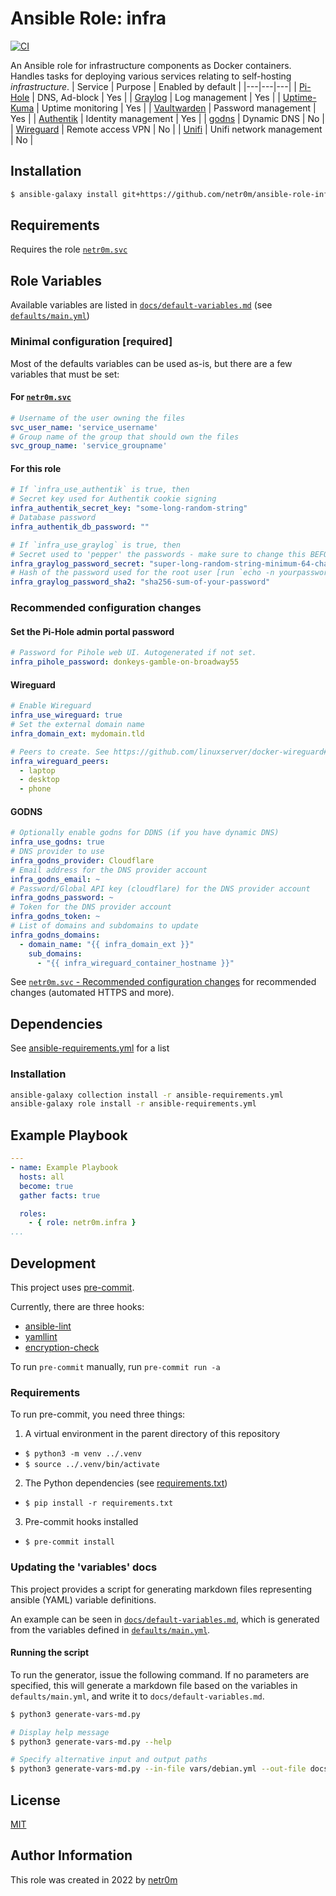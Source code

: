 # Ansible Role: infra

[![CI](https://github.com/netr0m/ansible-role-infra/actions/workflows/ci.yml/badge.svg)](https://github.com/netr0m/ansible-role-infra/actions/workflows/ci.yml)

An Ansible role for infrastructure components as Docker containers. Handles tasks for deploying various services relating to self-hosting *infrastructure*.
| Service | Purpose | Enabled by default |
|---|---|---|
| [Pi-Hole](https://github.com/pi-hole/docker-pi-hole) | DNS, Ad-block | Yes |
| [Graylog](https://github.com/Graylog2/graylog-docker) | Log management | Yes |
| [Uptime-Kuma](https://github.com/louislam/uptime-kuma) | Uptime monitoring | Yes |
| [Vaultwarden](https://github.com/dani-garcia/vaultwarden) | Password management | Yes |
| [Authentik](https://github.com/goauthentik/authentik) | Identity management | Yes |
| [godns](https://github.com/TimothyYe/godns) | Dynamic DNS | No |
| [Wireguard](https://github.com/linuxserver/docker-wireguard) | Remote access VPN | No |
| [Unifi](https://github.com/linuxserver/docker-unifi-controller) | Unifi network management | No |

## Installation

```sh
$ ansible-galaxy install git+https://github.com/netr0m/ansible-role-infra.git
```

## Requirements

Requires the role [`netr0m.svc`](https://github.com/netr0m/ansible-role-svc)

## Role Variables

Available variables are listed in [`docs/default-variables.md`](./docs/default-variables.md) (see [`defaults/main.yml`](./defaults/main.yml))

### Minimal configuration [required]

Most of the defaults variables can be used as-is, but there are a few variables that must be set:

#### For [`netr0m.svc`](https://github.com/netr0m/ansible-role-svc)
```yml
# Username of the user owning the files
svc_user_name: 'service_username'
# Group name of the group that should own the files
svc_group_name: 'service_groupname'
```

#### For this role
```yml
# If `infra_use_authentik` is true, then
# Secret key used for Authentik cookie signing
infra_authentik_secret_key: "some-long-random-string"
# Database password
infra_authentik_db_password: ""

# If `infra_use_graylog` is true, then
# Secret used to 'pepper' the passwords - make sure to change this BEFORE deploying.
infra_graylog_password_secret: "super-long-random-string-minimum-64-chars"
# Hash of the password used for the root user [run `echo -n yourpassword | shasum -a 256`]
infra_graylog_password_sha2: "sha256-sum-of-your-password"

```

### Recommended configuration changes

#### Set the Pi-Hole admin portal password
```yml
# Password for Pihole web UI. Autogenerated if not set.
infra_pihole_password: donkeys-gamble-on-broadway55
```

#### Wireguard
```yml
# Enable Wireguard
infra_use_wireguard: true
# Set the external domain name
infra_domain_ext: mydomain.tld

# Peers to create. See https://github.com/linuxserver/docker-wireguard#parameters
infra_wireguard_peers:
  - laptop
  - desktop
  - phone
```

#### GODNS
```yml
# Optionally enable godns for DDNS (if you have dynamic DNS)
infra_use_godns: true
# DNS provider to use
infra_godns_provider: Cloudflare
# Email address for the DNS provider account
infra_godns_email: ~
# Password/Global API key (cloudflare) for the DNS provider account
infra_godns_password: ~
# Token for the DNS provider account
infra_godns_token: ~
# List of domains and subdomains to update
infra_godns_domains:
  - domain_name: "{{ infra_domain_ext }}"
    sub_domains:
      - "{{ infra_wireguard_container_hostname }}"
```

See [`netr0m.svc` - Recommended configuration changes](https://github.com/netr0m/ansible-role-svc#recommended-configuration-changes) for recommended changes (automated HTTPS and more).

## Dependencies

See [ansible-requirements.yml](./ansible-requirements.yml) for a list

### Installation
```sh
ansible-galaxy collection install -r ansible-requirements.yml
ansible-galaxy role install -r ansible-requirements.yml
```

## Example Playbook

```yml
---
- name: Example Playbook
  hosts: all
  become: true
  gather facts: true

  roles:
    - { role: netr0m.infra }
...

```

## Development
This project uses [pre-commit](https://pre-commit.com/).

Currently, there are three hooks:
- [ansible-lint](https://pypi.org/project/ansible-lint/)
- [yamllint](https://pypi.org/project/yamllint/)
- [encryption-check](./scripts/encryption-check.sh)

To run `pre-commit` manually, run `pre-commit run -a`

### Requirements
To run pre-commit, you need three things:
1. A virtual environment in the parent directory of this repository
  - `$ python3 -m venv ../.venv`
  - `$ source ../.venv/bin/activate`
2. The Python dependencies (see [requirements.txt](./requirements.txt))
  - `$ pip install -r requirements.txt`
3. Pre-commit hooks installed
  - `$ pre-commit install`

### Updating the 'variables' docs
This project provides a script for generating markdown files representing ansible (YAML) variable definitions.

An example can be seen in [`docs/default-variables.md`](./docs/default-variables.md), which is generated from the variables defined in [`defaults/main.yml`](./defaults/main.yml).

#### Running the script
To run the generator, issue the following command. If no parameters are specified, this will generate a markdown file based on the variables in `defaults/main.yml`, and write it to `docs/default-variables.md`.

```sh
$ python3 generate-vars-md.py

# Display help message
$ python3 generate-vars-md.py --help

# Specify alternative input and output paths
$ python3 generate-vars-md.py --in-file vars/debian.yml --out-file docs/debian-vars.md --title "Debian Variables"
```

## License

[MIT](./LICENSE)

## Author Information

This role was created in 2022 by [netr0m](https://github.com/netr0m)

